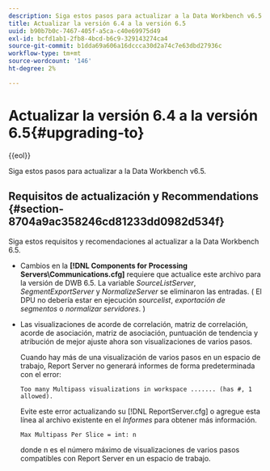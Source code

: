 ```yaml
---
description: Siga estos pasos para actualizar a la Data Workbench v6.5.
title: Actualizar la versión 6.4 a la versión 6.5
uuid: b90b7b0c-7467-405f-a5ca-c40e69975d49
exl-id: bcfd1ab1-2fb8-4bcd-b6c9-329143274ca4
source-git-commit: b1dda69a606a16dccca30d2a74c7e63dbd27936c
workflow-type: tm+mt
source-wordcount: '146'
ht-degree: 2%

---
```


# Actualizar la versión 6.4 a la versión 6.5{#upgrading-to}

{{eol}}

Siga estos pasos para actualizar a la Data Workbench v6.5.

## Requisitos de actualización y Recommendations {#section-8704a9ac358246cd81233dd0982d534f}

Siga estos requisitos y recomendaciones al actualizar a la Data Workbench 6.5.

* Cambios en la **[!DNL Components for Processing Servers\Communications.cfg]** requiere que actualice este archivo para la versión de DWB 6.5. La variable *SourceListServer*, *SegmentExportServer* y *NormalizeServer* se eliminaron las entradas. ( El DPU no debería estar en ejecución *sourcelist*, *exportación de segmentos* o *normalizar servidores*. )

* Las visualizaciones de acorde de correlación, matriz de correlación, acorde de asociación, matriz de asociación, puntuación de tendencia y atribución de mejor ajuste ahora son visualizaciones de varios pasos.

   Cuando hay más de una visualización de varios pasos en un espacio de trabajo, Report Server no generará informes de forma predeterminada con el error:

   ```
   Too many Multipass visualizations in workspace ....... (has #, 1 allowed).
   ```

   Evite este error actualizando su [!DNL ReportServer.cfg] o agregue esta línea al archivo existente en el *Informes* para obtener más información.

   ```
   Max Multipass Per Slice = int: n
   ```

   donde n es el número máximo de visualizaciones de varios pasos compatibles con Report Server en un espacio de trabajo.
